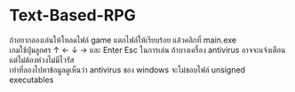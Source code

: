 # Text-Based-RPG
ถ้าอยากลองเล่นให้โหลดไฟล์ game แตกไฟล์ให้เรียบร้อย แล้วคลิกที่ main.exe<br>
เกมใช้ปุ่มลูกศร ↑ ← ↓ → และ Enter Esc ในการเล่น
ถ้าบางเครื่อง antivirus อาจจะแจ้งเตือนแต่ไม่ต้องห่วงไม่มีไวรัส<br>
เท่าที่ลองไปหาข้อมูลดูเห็นว่า antivirus ของ windows จะไม่ชอบไฟล์ unsigned executables<br>
